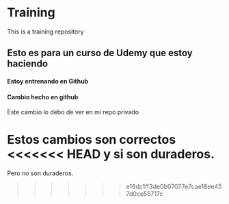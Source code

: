 # Training
This is a training repository

## Esto es para un curso de Udemy que estoy haciendo
#### Estoy entrenando en Github

#### Cambio hecho en github
Este cambio lo debo de ver en mi repo privado

Estos cambios son correctos
<<<<<<< HEAD
y si son duraderos.
=======
Pero no son duraderos.
>>>>>>> e16dc1ff3de0b07077e7cae18ee457d0ce55717c

